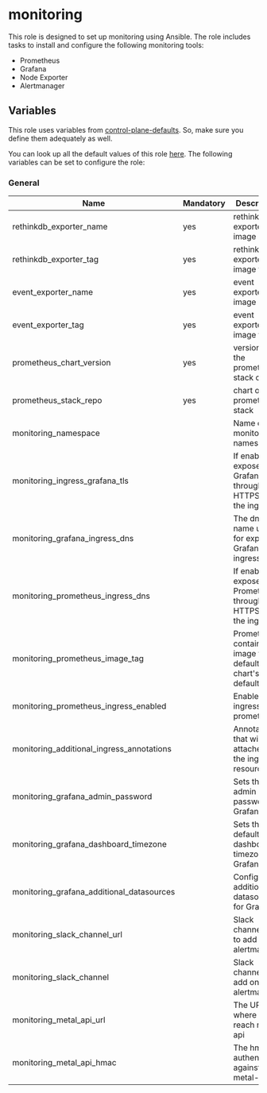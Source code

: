 # monitoring

This role is designed to set up monitoring using Ansible.
The role includes tasks to install and configure the following monitoring tools:

- Prometheus
- Grafana
- Node Exporter
- Alertmanager

## Variables

This role uses variables from [control-plane-defaults](/control-plane). So, make sure you define them adequately as well.

You can look up all the default values of this role [here](defaults/main/main.yaml).
The following variables can be set to configure the role:

### General

| Name                                      | Mandatory | Description                                                 |
| ----------------------------------------- | --------- | ----------------------------------------------------------- |
| rethinkdb_exporter_name                   | yes       | rethinkdb exporter image name                               |
| rethinkdb_exporter_tag                    | yes       | rethinkdb exporter image tag                                |
| event_exporter_name                       | yes       | event exporter image name                                   |
| event_exporter_tag                        | yes       | event exporter image tag                                    |
| prometheus_chart_version                  | yes       | version of the prometheus stack chart                       |
| prometheus_stack_repo                     | yes       | chart of the prometheus stack                               |
| monitoring_namespace                      |           | Name of the monitoring namespace                            |
| monitoring_ingress_grafana_tls            |           | If enabled, exposes Grafana through HTTPS on the ingress    |
| monitoring_grafana_ingress_dns            |           | The dns name used for exposing Grafana via ingress          |
| monitoring_prometheus_ingress_dns         |           | If enabled, exposes Prometheus through HTTPS on the ingress |
| monitoring_prometheus_image_tag           |           | Prometheus container image tag, defaults to chart's default |
| monitoring_prometheus_ingress_enabled     |           | Enables ingress for prometheus                              |
| monitoring_additional_ingress_annotations |           | Annotations that will be attached to the ingress resource   |
| monitoring_grafana_admin_password         |           | Sets the admin password for Grafana                         |
| monitoring_grafana_dashboard_timezone     |           | Sets the default's dashboard timezone for Grafana           |
| monitoring_grafana_additional_datasources |           | Configures additional datasources for Grafana               |
| monitoring_slack_channel_url              |           | Slack channel url to add on alertmanager                    |
| monitoring_slack_channel                  |           | Slack channel to add on alertmanager                        |
| monitoring_metal_api_url                  |           | The URL where to reach metal-api                            |
| monitoring_metal_api_hmac                 |           | The hmac to authenticate against metal-api                  |
